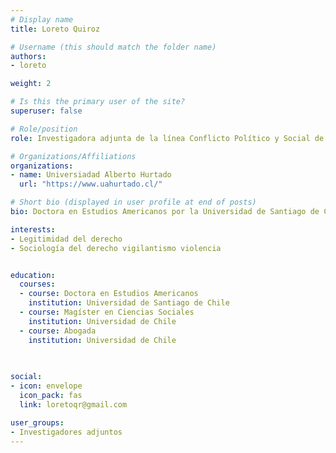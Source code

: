 ```yaml
---
# Display name
title: Loreto Quiroz

# Username (this should match the folder name)
authors:
- loreto

weight: 2 

# Is this the primary user of the site?
superuser: false

# Role/position
role: Investigadora adjunta de la línea Conflicto Político y Social de COES y profesora de la Facultad de Derecho de la Universidad Alberto Hurtado

# Organizations/Affiliations
organizations:
- name: Universiadad Alberto Hurtado
  url: "https://www.uahurtado.cl/"

# Short bio (displayed in user profile at end of posts)
bio: Doctora en Estudios Americanos por la Universidad de Santiago de Chile, Magíster en Ciencias Sociales por la Universidad de Chile y Abogada por la misma universidad. Su tesis doctoral corresponde a un estudio comparativo orientado por el caso, en la investigación analizó la relación entre los linchamientos y el derecho en Chile y Argentina, con el objetivo de contribuir a una comprensión de estas acciones desde una perspectiva sociojurídica. Sus intereses de investigación se relacionan con la sociología jurídica, la legitimidad del derecho y la violencia colectiva de carácter vigilantista, entre otros. Es parte de la coordinación del Grupo de Trabajo de CLACSO sobre vigilantismo y violencia colectiva en América Latina. Entre sus temas de investigación se encuentra la sociología del derecho, legitimidad del derecho, violencia, vigilantismo.

interests:
- Legitimidad del derecho
- Sociología del derecho vigilantismo violencia


education:
  courses:
  - course: Doctora en Estudios Americanos 
    institution: Universidad de Santiago de Chile
  - course: Magíster en Ciencias Sociales
    institution: Universidad de Chile
  - course: Abogada
    institution: Universidad de Chile    
    
    

social:
- icon: envelope
  icon_pack: fas
  link: loretoqr@gmail.com

user_groups:
- Investigadores adjuntos
---
```



